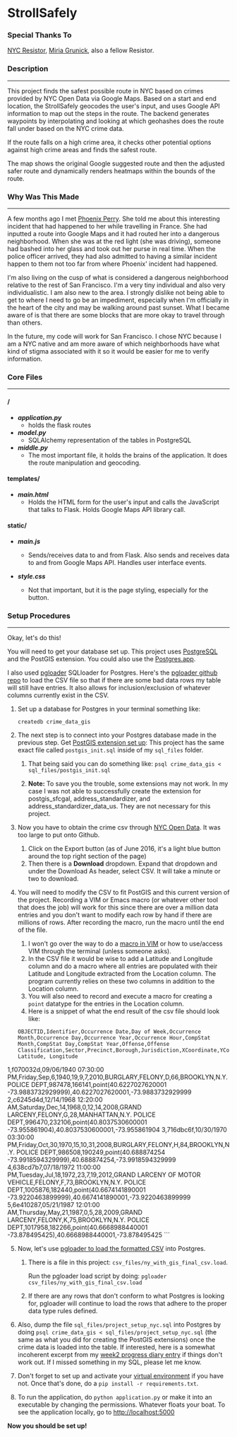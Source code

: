 # StrollSafely

### Special Thanks To
[NYC Resistor](http://nycr.us), [Miria Grunick](http://www.grunick.com/), also a fellow Resistor.

### Description
---
This project finds the safest possible route in NYC based on crimes provided by NYC Open Data via Google Maps. Based on a start and end location, the StrollSafely  geocodes the user's input, and uses Google API information to map out the steps in the route. The backend generates waypoints by interpolating and looking at which geohashes does the route fall under based on the NYC crime data. 

If the route falls on a high crime area, it checks other potential options against high crime areas and finds the safest route.

The map shows the original Google suggested route and then the adjusted safer route and dynamically renders heatmaps within the bounds of the route.

### Why Was This Made
---

A few months ago I met [Phoenix Perry](http://phoenixperry.com/). She told me about this interesting incident that had happened to her while travelling in France. She had inputted a route into Google Maps and it had routed her into a dangerous neighborhood. When she was at the red light (she was driving), someone had bashed into her glass and took out her purse in real time. When the police officer arrived, they had also admitted to having a similar incident happen to them not too far from where Phoenix' incident had happened.

I'm also living on the cusp of what is considered a dangerous neighborhood relative to the rest of San Francisco. I'm a very tiny individual and also very individualistic. I am also new to the area. I strongly dislike not being able to get to where I need to go be an impediment, especially when I'm officially in the heart of the city and may be walking around past sunset. What I became aware of is that there are some blocks that are more okay to travel through than others.

In the future, my code will work for San Francisco. I chose NYC because I am a NYC native and am more aware of which neighborhoods have what kind of stigma associated with it so it would be easier for me to verify information.

### Core Files
---
#### /

* ***application.py***
	* holds the flask routes
* ***model.py***
	* SQLAlchemy representation of the tables in PostgreSQL
* ***middle.py***
	* The most important file, it holds the brains of the application. It does the route manipulation and geocoding.

#### templates/
* ***main.html***
	* Holds the HTML form for the user's input and calls the JavaScript that talks to Flask. Holds Google Maps API library call.

#### static/
* ***main.js***
	* Sends/receives data to and from Flask. Also sends and receives data to and from Google Maps API. Handles user interface events.

* ***style.css***
	* Not that important, but it is the page styling, especially for the button.

### Setup Procedures
---
Okay, let's do this!

You will need to get your database set up. This project uses [PostgreSQL](https://www.postgresql.org/download/) and the PostGIS extension. You could also use the [Postgres.app](http://postgresapp.com/).

I also used [pgloader](http://pgloader.io/) SQLloader for Postgres. Here's the [pgloader github repo](https://github.com/dimitri/pgloader/blob/master/INSTALL.md) to load the CSV file so that if there are some bad data rows my table will still have entries. It also allows for inclusion/exclusion of whatever columns currently exist in the CSV.


1. Set up a database for Postgres in your terminal something like:

	```createdb crime_data_gis```

2. The next step is to connect into your Postgres database made in the previous step. Get [PostGIS extension set up](http://postgis.net/install/):
This project has the same exact file called ```postgis_init.sql``` inside of my ```sql_files``` folder.

	1. That being said you can do something like:
	```psql crime_data_gis < sql_files/postgis_init.sql```

	2. **Note:** To save you the trouble, some extensions may not work. In my case I was not able to successfully create the extension for postgis_sfcgal, address_standardizer, and address_standardizer_data_us. They are not necessary for this project.

3. Now you have to obtain the crime csv through [NYC Open Data](https://data.cityofnewyork.us/Public-Safety/NYPD-7-Major-Felony-Incidents/hyij-8hr7). It was too large to put onto Github.
	1. Click on the Export button (as of June 2016, it's a light blue button around the top right section of the page)
	2. Then there is a **Download** dropdown. Expand that dropdown and under the Download As header, select CSV. It will take a minute or two to download.
	
4. You will need to modify the CSV to fit PostGIS and this current version of the project. Recording a VIM or Emacs macro (or whatever other tool that does the job) will work for this since there are over a million data entries and you don't want to modify each row by hand if there are millions of rows. After recording the macro, run the macro until the end of the file.
	1. I won't go over the way to do a [macro in VIM](http://vim.wikia.com/wiki/Macros) or how to use/access VIM through the terminal (unless someone asks). 
	2. In the CSV file it would be wise to add a Latitude and Longitude column and do a macro where all entries are populated with their Latitude and Longitude extracted from the Location column. The program currently relies on these two columns in addition to the Location column.
	3. You will also need to record and execute a macro for creating a `point` datatype for the entries in the Location column.
	4. Here is a snippet of what the end result of the csv file should look like:

	```
	OBJECTID,Identifier,Occurrence Date,Day of Week,Occurrence Month,Occurrence Day,Occurrence Year,Occurrence Hour,CompStat Month,CompStat Day,CompStat Year,Offense,Offense Classification,Sector,Precinct,Borough,Jurisdiction,XCoordinate,YCoordinate,Location, Latitude, Longitude
1,f070032d,09/06/1940 07:30:00 PM,Friday,Sep,6,1940,19,9,7,2010,BURGLARY,FELONY,D,66,BROOKLYN,N.Y. POLICE DEPT,987478,166141,point(40.6227027620001 -73.9883732929999),40.6227027620001,-73.9883732929999
2,c6245d4d,12/14/1968 12:20:00 AM,Saturday,Dec,14,1968,0,12,14,2008,GRAND LARCENY,FELONY,G,28,MANHATTAN,N.Y. POLICE DEPT,996470,232106,point(40.8037530600001 -73.955861904),40.8037530600001,-73.955861904
3,716dbc6f,10/30/1970 03:30:00 PM,Friday,Oct,30,1970,15,10,31,2008,BURGLARY,FELONY,H,84,BROOKLYN,N.Y. POLICE DEPT,986508,190249,point(40.688874254 -73.9918594329999),40.688874254,-73.9918594329999
4,638cd7b7,07/18/1972 11:00:00 PM,Tuesday,Jul,18,1972,23,7,19,2012,GRAND LARCENY OF MOTOR VEHICLE,FELONY,F,73,BROOKLYN,N.Y. POLICE DEPT,1005876,182440,point(40.6674141890001 -73.9220463899999),40.6674141890001,-73.9220463899999
5,6e410287,05/21/1987 12:01:00 AM,Thursday,May,21,1987,0,5,28,2009,GRAND LARCENY,FELONY,K,75,BROOKLYN,N.Y. POLICE DEPT,1017958,182266,point(40.6668988440001 -73.878495425),40.6668988440001,-73.878495425
	```

5. Now, let's use [pgloader to load the formatted CSV](http://pgloader.io/howto/csv.html) into Postgres.
	1. There is a file in this project: `csv_files/ny_with_gis_final_csv.load`.
	
		Run the pgloader load script by doing: `pgloader csv_files/ny_with_gis_final_csv.load`
	2. If there are any rows that don't conform to what Postgres is looking for, pgloader will continue to load the rows that adhere to the proper data type rules defined.

6. Also, dump the file `sql_files/project_setup_nyc.sql` into Postgres by doing `psql crime_data_gis < sql_files/project_setup_nyc.sql` (the same as what you did for creating the PostGIS extensions) once the crime data is loaded into the table. If interested, here is a somewhat incoherent excerpt from my [week2 progress diary entry](https://github.com/Munnu/Stroll-Safely/blob/master/diary/week2/may_16th_log.md) if things don't work out. If I missed something in my SQL, please let me know.

7. Don't forget to set up and activate your [virtual environment](https://virtualenv.pypa.io/en/stable/) if you have not. Once that's done, do a `pip install -r requirements.txt`.

8. To run the application, do `python application.py` or make it into an executable by changing the permissions. Whatever floats your boat. To see the application locally, go to [http://localhost:5000](http://localhost:5000)

**Now you should be set up!**